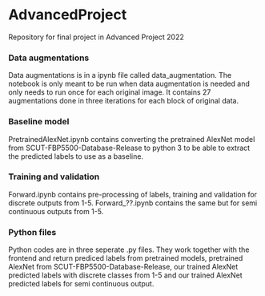 # AdvancedProject
Repository for final project in  Advanced Project 2022

### Data augmentations
Data augmentations is in a ipynb file called data_augmentation. The notebook is only meant to be run when data augmentation is needed and only needs to run once for each original image. It contains 27 augmentations done in three iterations for each block of original data.

### Baseline model
PretrainedAlexNet.ipynb contains converting the pretrained AlexNet model from SCUT-FBP5500-Database-Release to python 3 to be able to extract the predicted labels to use as a baseline. 

### Training and validation
Forward.ipynb contains pre-processing of labels, training and validation for discrete outputs from 1-5. 
Forward_??.ipynb contains the same but for semi continuous outputs from 1-5. 

### Python files
Python codes are in three seperate .py files. They work together with the frontend and return prediced labels from pretrained models, pretrained AlexNet from SCUT-FBP5500-Database-Release, our trained AlexNet predicted labels with discrete classes from 1-5 and our trained AlexNet predicted labels for semi continuous output. 